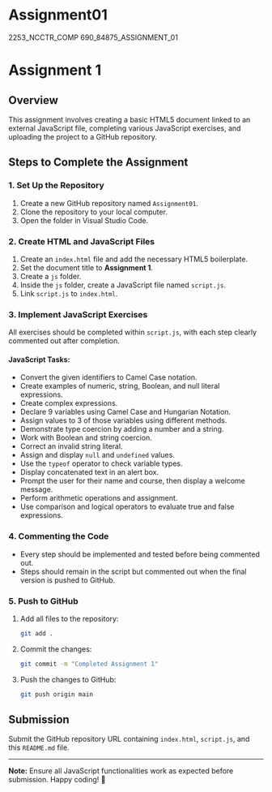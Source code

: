 # Assignment01
2253_NCCTR_COMP 690_84875_ASSIGNMENT_01
# Assignment 1

## Overview
This assignment involves creating a basic HTML5 document linked to an external JavaScript file, completing various JavaScript exercises, and uploading the project to a GitHub repository.

## Steps to Complete the Assignment

### 1. Set Up the Repository
1. Create a new GitHub repository named `Assignment01`.
2. Clone the repository to your local computer.
3. Open the folder in Visual Studio Code.

### 2. Create HTML and JavaScript Files
1. Create an `index.html` file and add the necessary HTML5 boilerplate.
2. Set the document title to **Assignment 1**.
3. Create a `js` folder.
4. Inside the `js` folder, create a JavaScript file named `script.js`.
5. Link `script.js` to `index.html`.

### 3. Implement JavaScript Exercises
All exercises should be completed within `script.js`, with each step clearly commented out after completion.

#### JavaScript Tasks:
- Convert the given identifiers to Camel Case notation.
- Create examples of numeric, string, Boolean, and null literal expressions.
- Create complex expressions.
- Declare 9 variables using Camel Case and Hungarian Notation.
- Assign values to 3 of those variables using different methods.
- Demonstrate type coercion by adding a number and a string.
- Work with Boolean and string coercion.
- Correct an invalid string literal.
- Assign and display `null` and `undefined` values.
- Use the `typeof` operator to check variable types.
- Display concatenated text in an alert box.
- Prompt the user for their name and course, then display a welcome message.
- Perform arithmetic operations and assignment.
- Use comparison and logical operators to evaluate true and false expressions.

### 4. Commenting the Code
- Every step should be implemented and tested before being commented out.
- Steps should remain in the script but commented out when the final version is pushed to GitHub.

### 5. Push to GitHub
1. Add all files to the repository:
   ```sh
   git add .
   ```
2. Commit the changes:
   ```sh
   git commit -m "Completed Assignment 1"
   ```
3. Push the changes to GitHub:
   ```sh
   git push origin main
   ```

## Submission
Submit the GitHub repository URL containing `index.html`, `script.js`, and this `README.md` file.

---
**Note:** Ensure all JavaScript functionalities work as expected before submission. Happy coding! 🚀

